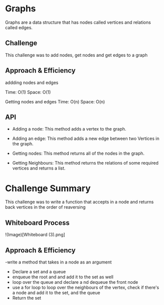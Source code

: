 # Graphs
Graphs are a data structure that has nodes called vertices and relations called edges.

## Challenge
This challenge was to add nodes, get nodes and get edges to a graph

## Approach & Efficiency
addding nodes and edges 

Time: O(1)
Space: O(1)



Getting nodes and edges
Time: O(n)
Space: O(n)


## API
* Adding a node: This method adds a vertex to the graph.

* Adding an edge:  This method adds a new edge between two Vertices in the graph. 

* Getting nodes: This method returns all of the nodes in the graph.
* Getting Neighbours: This method returns the relations of some required vertices and returns a list.



# Challenge Summary
This challenge was to write a function that accepts in a node and returns back vertices in the order of reaversing

## Whiteboard Process
!(Image)[Whiteboard (3).png]

## Approach & Efficiency
-write a method that takes in a node as an argument
-  Declare a set and a queue
- enqueue the root and and add it to the set as well
- loop over the queue and declare a nd dequeue the front node
- use a for loop to loop over the neighbours of the vertex, check if there's a node and add it to the set, and the queue
- Return the set

